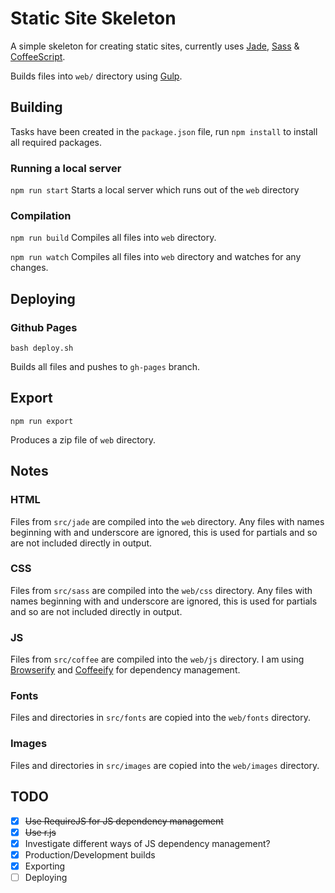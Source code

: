 # Static Site Skeleton

A simple skeleton for creating static sites, currently uses [Jade](http://jade-lang.com/), [Sass](http://sass-lang.com/) & [CoffeeScript](http://coffeescript.org/).

Builds files into `web/` directory using [Gulp](http://gulpjs.com/).

## Building

Tasks have been created in the `package.json` file, run `npm install` to install all required packages.

### Running a local server

`npm run start`
Starts a local server which runs out of the `web` directory

### Compilation
`npm run build`
Compiles all files into `web` directory.

`npm run watch`
Compiles all files into `web` directory and watches for any changes.

## Deploying

### Github Pages

```shell
bash deploy.sh
```
Builds all files and pushes to `gh-pages` branch.

## Export
`npm run export`

Produces a zip file of `web` directory.

## Notes

### HTML
Files from `src/jade` are compiled into the `web` directory.
Any files with names beginning with and underscore are ignored, this is used for partials and so are not included directly in output.

### CSS
Files from `src/sass` are compiled into the `web/css` directory.
Any files with names beginning with and underscore are ignored, this is used for partials and so are not included directly in output.

### JS
Files from `src/coffee` are compiled into the `web/js` directory.
I am using [Browserify](http://browserify.org/) and [Coffeeify](https://github.com/jnordberg/coffeeify) for dependency management.

### Fonts
Files and directories in `src/fonts` are copied into the `web/fonts` directory.

### Images
Files and directories in `src/images` are copied into the `web/images` directory.

## TODO

- [x] ~~Use RequireJS for JS dependency management~~
- [x] ~~Use r.js~~
- [x] Investigate different ways of JS dependency management?
- [x] Production/Development builds
- [x] Exporting
- [ ] Deploying

